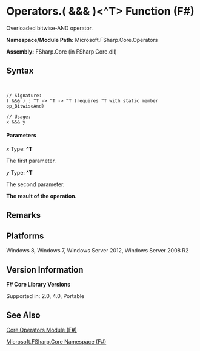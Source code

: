 # Operators.( &&& )<^T> Function (F#)

Overloaded bitwise-AND operator.

**Namespace/Module Path:** Microsoft.FSharp.Core.Operators

**Assembly:** FSharp.Core (in FSharp.Core.dll)


## Syntax


```


// Signature:
( &&& ) : ^T -> ^T -> ^T (requires ^T with static member op_BitwiseAnd)

// Usage:
x &&& y

```



#### Parameters
*x*
Type: **^T**


The first parameter.


*y*
Type: **^T**


The second parameter.



**The result of the operation.**
## Remarks

## Platforms
Windows 8, Windows 7, Windows Server 2012, Windows Server 2008 R2


## Version Information
**F# Core Library Versions**

Supported in: 2.0, 4.0, Portable




## See Also
[Core.Operators Module &#40;F&#35;&#41;](Core.Operators+Module+%28FSharp%29.md)

[Microsoft.FSharp.Core Namespace &#40;F&#35;&#41;](Microsoft.FSharp.Core+Namespace+%28FSharp%29.md)

